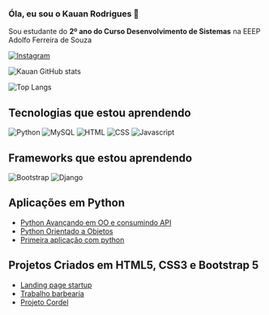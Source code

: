 ### Óla, eu sou o Kauan Rodrigues 🤙

Sou estudante do <strong>2º ano do Curso Desenvolvimento de Sistemas</strong> na EEEP Adolfo Ferreira de Souza

[![Instagram](https://img.shields.io/badge/Instagram-E4405F?style=for-the-badge&logo=instagram&logoColor=white)](https://www.instagram.com/kauan_mrl/)

![Kauan GitHub stats](https://github-readme-stats.vercel.app/api?username=Kauanrodrigues01&show_icons=true&theme=dracula)

![Top Langs](https://github-readme-stats.vercel.app/api/top-langs/?username=Kauanrodrigues01&size_weight=0.5&count_weight=0.5)

## Tecnologias que estou aprendendo

![Python](https://img.shields.io/badge/Python-14354C?style=for-the-badge&logo=python&logoColor=white) ![MySQL](https://img.shields.io/badge/MySQL-005C84?style=for-the-badge&logo=mysql&logoColor=white) ![HTML](https://img.shields.io/badge/HTML5-E34F26?style=for-the-badge&logo=html5&logoColor=white)  ![CSS](https://img.shields.io/badge/CSS3-1572B6?style=for-the-badge&logo=css3&logoColor=white)  ![Javascript](https://img.shields.io/badge/JavaScript-F7DF1E?style=for-the-badge&logo=javascript&logoColor=black) 

## Frameworks que estou aprendendo
![Bootstrap](https://img.shields.io/badge/Bootstrap-563D7C?style=for-the-badge&logo=bootstrap&logoColor=white) ![Django](https://img.shields.io/badge/Django-092E20?style=for-the-badge&logo=django&logoColor=white)

## Aplicações em Python

- [Python Avançando em OO e consumindo API](https://github.com/Kauanrodrigues01/Python-orientado-a-objetos-e-APIs/tree/main/3-Python-consumindo-API)
- [Python Orientado a Objetos](https://github.com/Kauanrodrigues01/Python-orientado-a-objetos-e-APIs/tree/main/2-Python-orienta%C3%A7%C3%A3o-a-objetos)
- [Primeira aplicação com python](https://github.com/Kauanrodrigues01/Aprendendo-python-orientado-a-objetos/blob/main/Primeira%20aplica%C3%A7%C3%A3o/app.py)

## Projetos Criados em HTML5, CSS3 e Bootstrap 5

- [Landing page startup](https://kauanrodrigues01.github.io/Landing_page_Expedite/)
- [Trabalho barbearia](https://kauanrodrigues01.github.io/trabalho-barbearia-1-BM/)
- [Projeto Cordel](https://kauanrodrigues01.github.io/projeto-cordel/)
